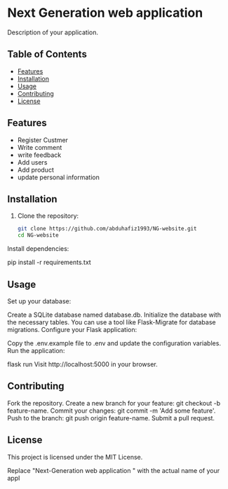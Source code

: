 # Next Generation web application 

Description of your application.

## Table of Contents
- [Features](#features)
- [Installation](#installation)
- [Usage](#usage)
- [Contributing](#contributing)
- [License](#license)

## Features

- Register Custmer 
- Write comment 
- write feedback
- Add users
- Add product
- update personal information 

## Installation

1. Clone the repository:

   ```bash
   git clone https://github.com/abduhafiz1993/NG-website.git
   cd NG-website
Install dependencies:

pip install -r requirements.txt
## Usage
Set up your database:

Create a SQLite database named database.db.
Initialize the database with the necessary tables. You can use a tool like Flask-Migrate for database migrations.
Configure your Flask application:

Copy the .env.example file to .env and update the configuration variables.
Run the application:

flask run
Visit http://localhost:5000 in your browser.

## Contributing
Fork the repository.
Create a new branch for your feature: git checkout -b feature-name.
Commit your changes: git commit -m 'Add some feature'.
Push to the branch: git push origin feature-name.
Submit a pull request.
## License
This project is licensed under the MIT License.


Replace "Next-Generation web application " with the actual name of your appl
